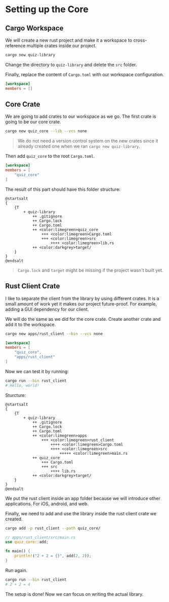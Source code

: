 # Setting up the Core

## Cargo Workspace

We will create a new rust project and make it a workspace to cross-reference multiple crates inside our project.

```bash
cargo new quiz-library
```

Change the directory to `quiz-library` and delete the `src` folder.

Finally, replace the content of `Cargo.toml` with our workspace configuration.

```toml
[workspace]
members = []
```

## Core Crate

We are going to add crates to our workspace as we go. The first crate is going
to be our core crate.

```bash
cargo new quiz_core --lib --vcs none
```

> We do not need a version control system on the new crates
> since it already created one when we ran `cargo new quiz-library`.

Then add `quiz_core` to the root `Cargo.toml`.

```toml [hl,3]
[workspace]
members = [
    "quiz_core"
]
```

The result of this part should have this folder structure:

```plantuml,format=svg
@startsalt
{
    {T
        + quiz-library
            ++ .gitignore
            ++ Cargo.lock
            ++ Cargo.toml
            ++ <color:limegreen>quiz_core
                +++ <color:limegreen>Cargo.toml
                +++ <color:limegreen>src
                    ++++ <color:limegreen>lib.rs
            ++ <color:darkgrey>target/
    }
}
@endsalt
```

> `Cargo.lock` and `target` might be missing if the project wasn't built yet.

## Rust Client Crate

I like to separate the client from the library by using different crates. It is a small amount of work yet it makes our
project future-proof. For example, adding a GUI dependency for our client.

We will do the same as we did for the core crate. Create another crate and add it to the workspace.

```bash
cargo new apps/rust_client --bin --vcs none
```

```toml [hl,4]
[workspace]
members = [
    "quiz_core",
    "apps/rust_client"
]
```

Now we can test it by running:

```bash
cargo run --bin rust_client
# Hello, world!
```

Sturcture:

```plantuml,format=svg
@startsalt
{
    {T
        + quiz-library
            ++ .gitignore
            ++ Cargo.lock
            ++ Cargo.toml
            ++ <color:limegreen>apps
                +++ <color:limegreen>rust_client
                    ++++ <color:limegreen>Cargo.toml
                    ++++ <color:limegreen>src
                        +++++ <color:limegreen>main.rs
            ++ quiz_core
                +++ Cargo.toml
                +++ src
                    ++++ lib.rs
            ++ <color:darkgrey>target/
    }
}
@endsalt
```

We put the rust client inside an app folder because we will introduce other applications. For iOS, android, and web.

Finally, we need to add and use the library inside the rust client crate we created.

```bash
cargo add -p rust_client --path quiz_core/
```

```rust
// apps/rust_client/src/main.rs
use quiz_core::add;

fn main() {
    println!("2 + 2 = {}", add(2, 2));
}
```

Run again.

```bash
cargo run --bin rust_client
# 2 + 2 = 4
```

The setup is done! Now we can focus on writing the actual library.
